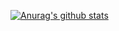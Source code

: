 [![Anurag's github stats](https://github-readme-stats.vercel.app/api?username=OliverBaibai)](https://github.com/anuraghazra/github-readme-stats)
